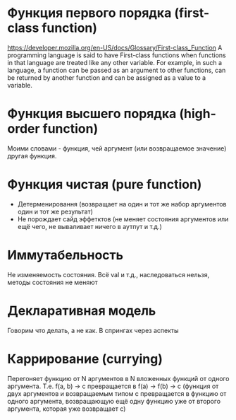 # Функция первого порядка (first-class function)
https://developer.mozilla.org/en-US/docs/Glossary/First-class_Function
A programming language is said to have First-class functions when functions in that language are treated like any other variable. For example, in such a language, a function can be passed as an argument to other functions, can be returned by another function and can be assigned as a value to a variable.

# Функция высшего порядка (high-order function)
Моими словами - функция, чей аргумент (или возвращаемое значение) другая функция.

# Функция чистая (pure function)
* Детерменировання (возвращает на один и тот же набор аргументов один и тот же результат)
* Не порождает сайд эффетктов (не меняет состояния аргументов или ещё чего, не вываливает ничего в аутпут и т.д.)

# Иммутабельность
Не изменяемость состояния. Всё val и т.д., наследоваться нельзя, методы состояния не меняют

# Декларативная модель
Говорим что делать, а не как. В спрингах через аспекты

# Каррирование (currying)
Перегоняет функцию от N аргументов в N вложенных функций от одного аргумента.
Т.е. f(a, b) -> c превращается в f(a) -> f(b) -> c
(функция от двух аргументов и возвращаемым типом c превращается в функцию от одного аргумента, возвращающую ещё одну функцию уже от второго аргумента, которая уже возвращает c)

